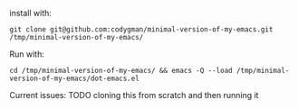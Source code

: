 install with:

```
git clone git@github.com:codygman/minimal-version-of-my-emacs.git /tmp/minimal-version-of-my-emacs/
```

Run with:

```
cd /tmp/minimal-version-of-my-emacs/ && emacs -Q --load /tmp/minimal-version-of-my-emacs/dot-emacs.el
```

Current issues:
TODO cloning this from scratch and then running it
